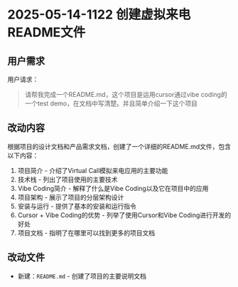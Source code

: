# 2025-05-14-1122 创建虚拟来电README文件

## 用户需求

用户请求：
> 请帮我完成一个README.md，这个项目是运用cursor通过vibe coding的一个test demo，在文档中写清楚。并且简单介绍一下这个项目

## 改动内容

根据项目的设计文档和产品需求文档，创建了一个详细的README.md文件，包含以下内容：

1. 项目简介 - 介绍了Virtual Call模拟来电应用的主要功能
2. 技术栈 - 列出了项目使用的主要技术
3. Vibe Coding简介 - 解释了什么是Vibe Coding以及它在项目中的应用
4. 项目架构 - 展示了项目的分层架构设计
5. 安装与运行 - 提供了基本的安装和运行指令
6. Cursor + Vibe Coding的优势 - 列举了使用Cursor和Vibe Coding进行开发的好处
7. 项目文档 - 指明了在哪里可以找到更多的项目文档

## 改动文件

- 新建：`README.md` - 创建了项目的主要说明文档 